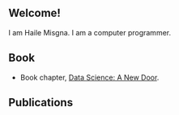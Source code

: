 ## Welcome!

I am Haile Misgna. I am a computer programmer. 

## Book

- Book chapter, [Data Science: A New Door](https://github.com/misgna/misgna/blob/main/Data_Science_A_New_Door.pdf).

## Publications


